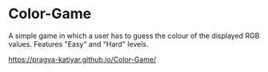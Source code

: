 # Color-Game
A simple game in which a user has to guess the colour of the displayed RGB values.
Features "Easy" and "Hard" levels.

 https://pragya-katiyar.github.io/Color-Game/
